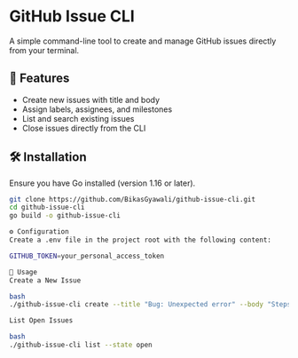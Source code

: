 # GitHub Issue CLI

A simple command-line tool to create and manage GitHub issues directly from your terminal.

## 🚀 Features

- Create new issues with title and body
- Assign labels, assignees, and milestones
- List and search existing issues
- Close issues directly from the CLI

## 🛠️ Installation

Ensure you have Go installed (version 1.16 or later).

```bash
git clone https://github.com/BikasGyawali/github-issue-cli.git
cd github-issue-cli
go build -o github-issue-cli

⚙️ Configuration
Create a .env file in the project root with the following content:

GITHUB_TOKEN=your_personal_access_token

🧪 Usage
Create a New Issue

bash
./github-issue-cli create --title "Bug: Unexpected error" --body "Steps to reproduce..." --labels bug --assignees your-username

List Open Issues

bash
./github-issue-cli list --state open
